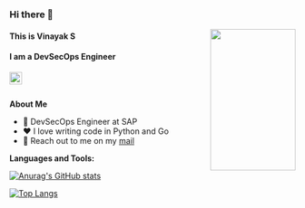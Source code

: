 ### Hi there 👋

<img align='right' src="./Github Bitmoji.png" width="150" height="250">

#### This is Vinayak S
#### I am a DevSecOps Engineer


<a href="https://www.linkedin.com/in/vinayaks439/">
  <img align="left" alt="Vinayak's LinkedIN" width="22px" src="https://raw.githubusercontent.com/peterthehan/peterthehan/master/assets/linkedin.svg" />
</a>

<br />
<br />

**About Me**
- 💼 DevSecOps Engineer at SAP
- ❤️ I love writing code in Python and Go
- 💬 Reach out to me on my [mail](mailto:vinayaks439@gmail.com)

**Languages and Tools:**  


[![Anurag's GitHub stats](https://github-readme-stats.vercel.app/api?username=Vinayaks439&count_private=true&include_all_commits=true&hide=issues&show_icons=true&theme=cobalt&custom_title=Github%20Stats)](https://github.com/anuraghazra/github-readme-stats)

[![Top Langs](https://github-readme-stats.vercel.app/api/top-langs/?username=Vinayaks439&theme=dracula&layout=compact)](https://github.com/anuraghazra/github-readme-stats)




